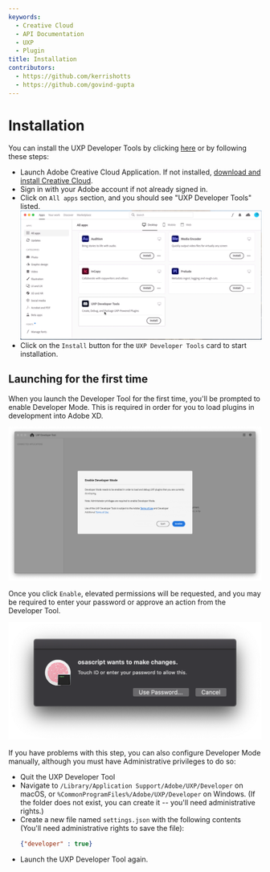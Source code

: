 ```yaml
---
keywords:
  - Creative Cloud
  - API Documentation
  - UXP
  - Plugin
title: Installation
contributors:
  - https://github.com/kerrishotts
  - https://github.com/govind-gupta
---
```


# Installation

You can install the UXP Developer Tools by clicking [here](https://creativecloud.adobe.com/apps/download/uxp-developer-tools) or by following these steps:

* Launch Adobe Creative Cloud Application. If not installed, [download and install Creative Cloud](https://creativecloud.adobe.com/apps/download/creative-cloud).
* Sign in with your Adobe account if not already signed in.
* Click on `All apps` section, and you should see "UXP Developer Tools" listed.
  ![Creative cloud](./creative-cloud.png)
* Click on the `Install` button for the `UXP Developer Tools` card to start installation.

## Launching for the first time

When you launch the Developer Tool for the first time, you'll be prompted to enable Developer Mode. This is required in order for you to load plugins in development into Adobe XD.

![Enable Developer Mode](./devmode.png)

Once you click `Enable`, elevated permissions will be requested, and you may be required to enter your password or approve an action from the Developer Tool.

![Elevated Permissions request](./macos-elevated-permissions.png)

If you have problems with this step, you can also configure Developer Mode manually, although you must have Administrative privileges to do so:

* Quit the UXP Developer Tool
* Navigate to `/Library/Application Support/Adobe/UXP/Developer` on macOS, or `%CommonProgramFiles%/Adobe/UXP/Developer` on Windows. (If the folder does not exist, you can create it -- you'll need administrative rights.)
* Create a new file named `settings.json` with the following contents (You'll need administrative rights to save the file):
    ```json
    {"developer" : true}
    ```
* Launch the UXP Developer Tool again.



